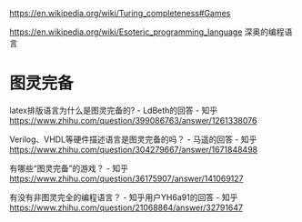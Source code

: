 https://en.wikipedia.org/wiki/Turing_completeness#Games



https://en.wikipedia.org/wiki/Esoteric_programming_language 深奥的编程语言


# 图灵完备

latex排版语言为什么是图灵完备的? - LdBeth的回答 - 知乎
https://www.zhihu.com/question/399086763/answer/1261338076












Verilog、VHDL等硬件描述语言是图灵完备的吗？ - 马遥的回答 - 知乎
https://www.zhihu.com/question/304279667/answer/1671848498




有哪些“图灵完备”的游戏？ - 知乎
https://www.zhihu.com/question/36175907/answer/141069127


有没有非图灵完全的编程语言？ - 知乎用户YH6a91的回答 - 知乎
https://www.zhihu.com/question/21068864/answer/32791647

















